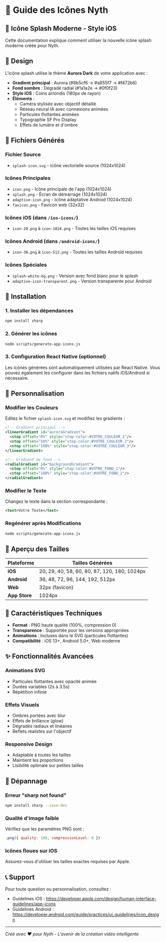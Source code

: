 # 🎨 Guide des Icônes Nyth

## 📱 Icône Splash Moderne - Style iOS

Cette documentation explique comment utiliser la nouvelle icône splash moderne créée pour Nyth.

## 🎯 Design

L'icône splash utilise le thème **Aurora Dark** de votre application avec :

- **Gradient principal** : Aurora (#8b5cf6 → #a855f7 → #f472b6)
- **Fond sombre** : Dégradé radial (#1a1a2e → #0f0f23)
- **Style iOS** : Coins arrondis (180px de rayon)
- **Éléments** :
  - Caméra stylisée avec objectif détaillé
  - Réseau neural IA avec connexions animées
  - Particules flottantes animées
  - Typographie SF Pro Display
  - Effets de lumière et d'ombre

## 📁 Fichiers Générés

### Fichier Source

- `splash-icon.svg` - Icône vectorielle source (1024x1024)

### Icônes Principales

- `icon.png` - Icône principale de l'app (1024x1024)
- `splash.png` - Écran de démarrage (1024x1024)
- `adaptive-icon.png` - Icône adaptative Android (1024x1024)
- `favicon.png` - Favicon web (32x32)

### Icônes iOS (dans `/ios-icons/`)

- `icon-20.png` à `icon-1024.png` - Toutes les tailles iOS requises

### Icônes Android (dans `/android-icons/`)

- `icon-36.png` à `icon-512.png` - Toutes les tailles Android requises

### Icônes Spéciales

- `splash-white-bg.png` - Version avec fond blanc pour le splash
- `adaptive-icon-transparent.png` - Version transparente pour Android

## 🚀 Installation

### 1. Installer les dépendances

```bash
npm install sharp
```

### 2. Générer les icônes

```bash
node scripts/generate-app-icons.js
```

### 3. Configuration React Native (optionnel)

Les icônes générées sont automatiquement utilisées par React Native. Vous pouvez également les configurer dans les fichiers natifs iOS/Android si nécessaire.

## 🎨 Personnalisation

### Modifier les Couleurs

Éditez le fichier `splash-icon.svg` et modifiez les gradients :

```svg
<!-- Gradient principal -->
<linearGradient id="auroraGradient">
  <stop offset="0%" style="stop-color:#VOTRE_COULEUR_1"/>
  <stop offset="50%" style="stop-color:#VOTRE_COULEUR_2"/>
  <stop offset="100%" style="stop-color:#VOTRE_COULEUR_3"/>
</linearGradient>

<!-- Gradient de fond -->
<radialGradient id="backgroundGradient">
  <stop offset="0%" style="stop-color:#VOTRE_FOND_1"/>
  <stop offset="100%" style="stop-color:#VOTRE_FOND_2"/>
</radialGradient>
```

### Modifier le Texte

Changez le texte dans la section correspondante :

```svg
<text>Votre Texte</text>
```

### Regénérer après Modifications

```bash
node scripts/generate-app-icons.js
```

## 📱 Aperçu des Tailles

| Plateforme    | Tailles Générées                             |
| ------------- | -------------------------------------------- |
| **iOS**       | 20, 29, 40, 58, 60, 80, 87, 120, 180, 1024px |
| **Android**   | 36, 48, 72, 96, 144, 192, 512px              |
| **Web**       | 32px (favicon)                               |
| **App Store** | 1024px                                       |

## 🎯 Caractéristiques Techniques

- **Format** : PNG haute qualité (100%, compression 0)
- **Transparence** : Supportée pour les versions appropriées
- **Animations** : Incluses dans le SVG (particules flottantes)
- **Compatibilité** : iOS 13+, Android 5.0+, Web moderne

## ✨ Fonctionnalités Avancées

### Animations SVG

- Particules flottantes avec opacité animée
- Durées variables (2s à 3.5s)
- Répétition infinie

### Effets Visuels

- Ombres portées avec blur
- Effets de brillance (glow)
- Dégradés radiaux et linéaires
- Reflets réalistes sur l'objectif

### Responsive Design

- Adaptable à toutes les tailles
- Maintient les proportions
- Lisibilité optimale sur petites tailles

## 🔧 Dépannage

### Erreur "sharp not found"

```bash
npm install sharp --save-dev
```

### Qualité d'image faible

Vérifiez que les paramètres PNG sont :

```javascript
.png({ quality: 100, compressionLevel: 0 })
```

### Icônes floues sur iOS

Assurez-vous d'utiliser les tailles exactes requises par Apple.

## 📞 Support

Pour toute question ou personnalisation, consultez :

- Guidelines iOS : https://developer.apple.com/design/human-interface-guidelines/app-icons
- Guidelines Android : https://developer.android.com/guide/practices/ui_guidelines/icon_design

---

_Créé avec ❤️ pour Nyth - L'avenir de la création vidéo intelligente_
